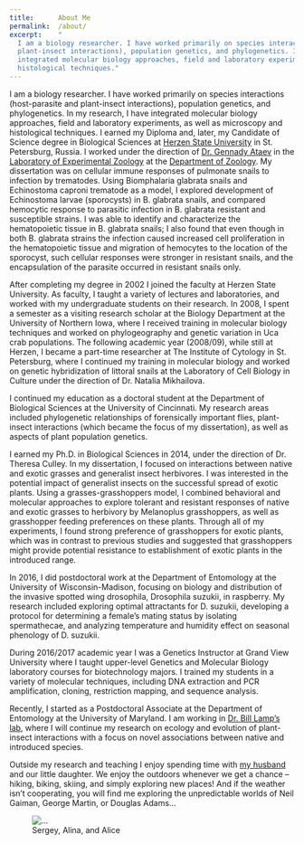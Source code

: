 ```yaml
---
title:      About Me
permalink:  /about/
excerpt:    "
  I am a biology researcher. I have worked primarily on species interactions (host-parasite and
  plant-insect interactions), population genetics, and phylogenetics. In my research, I have
  integrated molecular biology approaches, field and laboratory experiments, as well as microscopy and
  histological techniques."
---
```


I am a biology researcher. I have worked primarily on species interactions (host-parasite and
plant-insect interactions), population genetics, and phylogenetics. In my research, I have
integrated molecular biology approaches, field and laboratory experiments, as well as microscopy and
histological techniques.  <!--more--> I earned my Diploma and, later, my Candidate of Science degree
in Biological Sciences at [Herzen State University](https://www.herzen.spb.ru/en/About_University)
in St. Petersburg, Russia. I worked under the direction of [Dr. Gennady
Ataev](https://www.researchgate.net/profile/Gennady_Ataev) in the [Laboratory of Experimental
Zoology](https://www.herzen.spb.ru/main/structure/fukultets/bio/1384520856/1387808264/) at the
[Department of Zoology](https://sites.google.com/a/zooherzen.org/www/home). My dissertation was on
cellular immune responses of pulmonate snails to infection by trematodes. Using Biomphalaria
glabrata snails and Echinostoma caproni trematode as a model, I explored development of Echinostoma
larvae (sporocysts) in B. glabrata snails, and compared hemocytic response to parasitic infection in
B.  glabrata resistant and susceptible strains. I was able to identify and characterize the
hematopoietic tissue in B. glabrata snails; I also found that even though in both B. glabrata
strains the infection caused increased cell proliferation in the hematopoietic tissue and migration
of hemocytes to the location of the sporocyst, such cellular responses were stronger in resistant
snails, and the encapsulation of the parasite occurred in resistant snails only.

After completing my degree in 2002 I joined the faculty at Herzen State University. As faculty, I
taught a variety of lectures and laboratories, and worked with my undergraduate students on their
research. In 2008, I spent a semester as a visiting research scholar at the Biology Department at
the University of Northern Iowa, where I received training in molecular biology techniques and
worked on phylogeography and genetic variation in Uca crab populations. The following academic year
(2008/09), while still at Herzen, I became a part-time researcher at The Institute of Cytology in
St. Petersburg, where I continued my training in molecular biology and worked on genetic
hybridization of littoral snails at the Laboratory of Cell Biology in Culture under the direction of
Dr. Natalia Mikhailova.

I continued my education as a doctoral student at the Department of Biological Sciences at the
University of Cincinnati. My research areas included phylogenetic relationships of forensically
important flies, plant-insect interactions (which became the focus of my dissertation), as well as
aspects of plant population genetics.

I earned my Ph.D. in Biological Sciences in 2014, under the direction of Dr. Theresa Culley. In my
dissertation, I focused on interactions between native and exotic grasses and generalist insect
herbivores. I was interested in the potential impact of generalist insects on the successful spread
of exotic plants. Using a grasses-grasshoppers model, I combined behavioral and molecular approaches
to explore tolerant and resistant responses of native and exotic grasses to herbivory by Melanoplus
grasshoppers, as well as grasshopper feeding preferences on these plants. Through all of my
experiments, I found strong preference of grasshoppers for exotic plants, which was in contrast to
previous studies and suggested that grasshoppers might provide potential resistance to establishment
of exotic plants in the introduced range.

In 2016, I did postdoctoral work at the Department of Entomology at the University of
Wisconsin-Madison, focusing on biology and distribution of the invasive spotted wing drosophila,
Drosophila suzukii, in raspberry. My research included exploring optimal attractants for D. suzukii,
developing a protocol for determining a female’s mating status by isolating spermathecae, and
analyzing temperature and humidity effect on seasonal phenology of D. suzukii.

During 2016/2017 academic year I was a Genetics Instructor at Grand View University where I taught
upper-level Genetics and Molecular Biology laboratory courses for biotechnology majors. I trained my
students in a variety of molecular techniques, including DNA extraction and PCR amplification,
cloning, restriction mapping, and sequence analysis.

Recently, I started as a Postdoctoral Associate at the Department of Entomology at the University of
Maryland. I am working in <a href="http://www.clfs.umd.edu/entm/lamp">Dr. Bill Lamp’s lab</a>, where
I will continue my research on ecology and evolution of plant-insect interactions with a focus on
novel associations between native and introduced species.

Outside my research and teaching I enjoy spending time with <a href="http://sergey.cs.uni.edu">my
husband</a> and our little daughter. We enjoy the outdoors whenever we get a chance – hiking,
biking, skiing, and simply exploring new places! And if the weather isn’t cooperating, you will find
me exploring the unpredictable worlds of Neil Gaiman, George Martin, or Douglas Adams…

<figure>
<img
    class="ic4f-mtrig ic4f-zoomin w-40 d-block mx-auto"
    src="{{ '/assets/content/misc/we.jpg' | relative_url }}" 
    alt="..." >
  <figcaption class="d-none">Sergey, Alina, and Alice</figcaption>
</figure>
